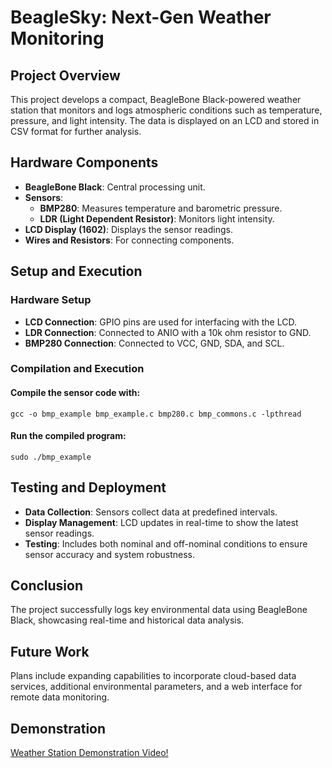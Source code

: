 # BeagleSky: Next-Gen Weather Monitoring

## Project Overview
This project develops a compact, BeagleBone Black-powered weather station that monitors and logs atmospheric conditions such as temperature, pressure, and light intensity. The data is displayed on an LCD and stored in CSV format for further analysis.

## Hardware Components
- **BeagleBone Black**: Central processing unit.
- **Sensors**:
  - **BMP280**: Measures temperature and barometric pressure.
  - **LDR (Light Dependent Resistor)**: Monitors light intensity.
- **LCD Display (1602)**: Displays the sensor readings.
- **Wires and Resistors**: For connecting components.

## Setup and Execution
### Hardware Setup
- **LCD Connection**: GPIO pins are used for interfacing with the LCD.
- **LDR Connection**: Connected to ANIO with a 10k ohm resistor to GND.
- **BMP280 Connection**: Connected to VCC, GND, SDA, and SCL.

### Compilation and Execution

#### Compile the sensor code with:
    gcc -o bmp_example bmp_example.c bmp280.c bmp_commons.c -lpthread

#### Run the compiled program:
    sudo ./bmp_example

## Testing and Deployment
- **Data Collection**: Sensors collect data at predefined intervals.
- **Display Management**: LCD updates in real-time to show the latest sensor readings.
- **Testing**: Includes both nominal and off-nominal conditions to ensure sensor accuracy and system robustness.

## Conclusion
The project successfully logs key environmental data using BeagleBone Black, showcasing real-time and historical data analysis.

## Future Work
Plans include expanding capabilities to incorporate cloud-based data services, additional environmental parameters, and a web interface for remote data monitoring.

## Demonstration
[Weather Station Demonstration Video!](https://drive.google.com/file/d/1Ji34xWXW-_yL10AchFpvq3xL-OhcE11y/view)



